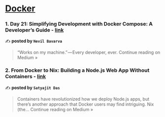 
<h1><a href=https://medium.com/tag/docker/recommended target="_blank" rel="noopener noreferrer">Docker</a></h1>
<h3>1. Day 21: Simplifying Development with Docker Compose: A Developer’s Guide - <a href="https://medium.com/@nevilpatel05317/day-21-simplifying-development-with-docker-compose-a-developers-guide-9b4b357e8edf?source=rss------docker-5" target="_blank" rel="noopener noreferrer">link</a></h3>

✍️ **posted by `Nevil Bavarva`**

<blockquote>“Works on my machine.” — Every developer, ever.
Continue reading on Medium »</blockquote>

<h3>2. From Docker to Nix: Building a Node.js Web App
Without Containers - <a href="https://medium.com/@satyajitdas0033/from-docker-to-nix-building-a-node-js-web-app-without-containers-e5920032d30c?source=rss------docker-5" target="_blank" rel="noopener noreferrer">link</a></h3>

✍️ **posted by `Satyajit Das`**

<blockquote>Containers have revolutionized how we deploy Node.js apps, but there’s another approach that Docker users may find intriguing. Nix (the…
Continue reading on Medium »</blockquote>

